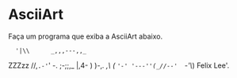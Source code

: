 # AsciiArt
Faça um programa que exiba a AsciiArt abaixo.

      '|\\      _,,,---,,_
ZZZzz //,`.-'`'    -.  ;-;;,_
     |,4-  ) )-,_. ,\\ (  `'-'
    '---''(_//--'  `-'\\_)  Felix Lee'.
